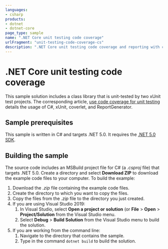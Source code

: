 ```yaml
---
languages:
- csharp
products:
- dotnet
- dotnet-core
page_type: sample
name: ".NET Core unit testing code coverage"
urlFragment: "unit-testing-code-coverage-cs"
description: ".NET Core unit testing code coverage and reporting with coverlet, and ReportGenerator."
---
```


# .NET Core unit testing code coverage

This sample solution includes a class library that is unit-tested by two xUnit test projects. The corresponding article, [use code coverage for unit testing](https://docs.microsoft.com/dotnet/core/testing/unit-testing-code-coverage) details the usage of C#, xUnit, coverlet, and ReportGenerator.

## Sample prerequisites

This sample is written in C# and targets .NET 5.0. It requires the [.NET 5.0 SDK](https://dotnet.microsoft.com/download/dotnet/5.0).

## Building the sample

The source code includes an MSBuild project file for C# (a *.csproj* file) that targets .NET 5.0. Create a directory and select **Download ZIP** to download the example code files to your computer. To build the example:

1. Download the *.zip* file containing the example code files.
1. Create the directory to which you want to copy the files.
1. Copy the files from the *.zip* file to the directory you just created.
1. If you are using Visual Studio 2019:
   1. In Visual Studio, select **Open a project or solution** (or **File** > **Open** > **Project/Solution** from the Visual Studio menu.
   1. Select **Debug** > **Build Solution** from the Visual Studio menu to build the solution.
1. If you are working from the command line:
   1. Navigate to the directory that contains the sample.
   1. Type in the command `dotnet build` to build the solution.
